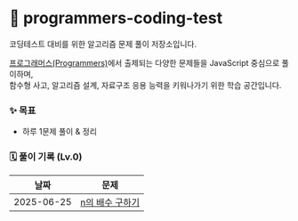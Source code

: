 # 📌 programmers-coding-test

코딩테스트 대비를 위한 알고리즘 문제 풀이 저장소입니다.

[프로그래머스(Programmers)](https://programmers.co.kr)에서 출제되는 다양한 문제들을 JavaScript 중심으로 풀이하며,  
함수형 사고, 알고리즘 설계, 자료구조 응용 능력을 키워나가기 위한 학습 공간입니다.

### ✨ 목표
* 하루 1문제 풀이 & 정리

### 🗓️ 풀이 기록 (Lv.0)
| 날짜 | 문제 |
|------|------|
| 2025-06-25 | [n의 배수 구하기](./Lv.0/25.06.25/n의%20배수.md) |